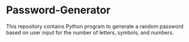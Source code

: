 # Password-Generator
This repository contains Python program to generate a random password based on user input for the number of letters, symbols, and numbers.
